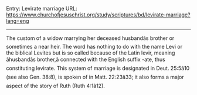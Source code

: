 Entry: Levirate marriage
URL: https://www.churchofjesuschrist.org/study/scriptures/bd/levirate-marriage?lang=eng

---

The custom of a widow marrying her deceased husbandâs brother or sometimes a near heir. The word has nothing to do with the name Levi or the biblical Levites but is so called because of the Latin levir, meaning âhusbandâs brother,â connected with the English suffix -ate, thus constituting levirate. This system of marriage is designated in Deut. 25:5â10 (see also Gen. 38:8), is spoken of in Matt. 22:23â33; it also forms a major aspect of the story of Ruth (Ruth 4:1â12).
